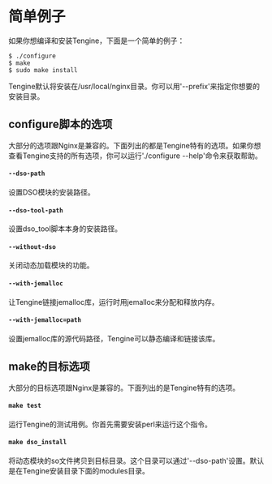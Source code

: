 # 简单例子

如果你想编译和安装Tengine，下面是一个简单的例子：

```
$ ./configure
$ make
$ sudo make install
```

Tengine默认将安装在/usr/local/nginx目录。你可以用'--prefix'来指定你想要的安装目录。

## configure脚本的选项

大部分的选项跟Nginx是兼容的。下面列出的都是Tengine特有的选项。如果你想查看Tengine支持的所有选项，你可以运行'./configure --help'命令来获取帮助。


#### `--dso-path`

设置DSO模块的安装路径。


#### `--dso-tool-path`

设置dso_tool脚本本身的安装路径。


#### `--without-dso`

关闭动态加载模块的功能。


#### `--with-jemalloc`

让Tengine链接jemalloc库，运行时用jemalloc来分配和释放内存。


#### `--with-jemalloc=path`

设置jemalloc库的源代码路径，Tengine可以静态编译和链接该库。

## make的目标选项

大部分的目标选项跟Nginx是兼容的。下面列出的是Tengine特有的选项。


#### `make test`

运行Tengine的测试用例。你首先需要安装perl来运行这个指令。


#### `make dso_install`

将动态模块的so文件拷贝到目标目录。这个目录可以通过'--dso-path'设置。默认是在Tengine安装目录下面的modules目录。

